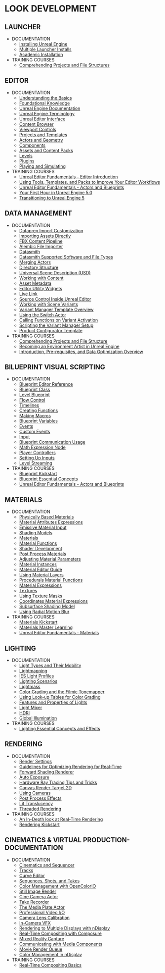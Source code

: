 # LOOK DEVELOPMENT

## LAUNCHER
- DOCUMENTATION
    - [Installing Unreal Engine](https://dev.epicgames.com/documentation/ko-kr/unreal-engine/installing-unreal-engine?application_version=5.5)
    - [Multiple Launcher Installs](https://dev.epicgames.com/documentation/ko-kr/unreal-engine/multiple-launcher-unreal-engine-installs?application_version=5.5)
    - [Academic Installation](https://dev.epicgames.com/documentation/ko-kr/unreal-engine/academic-installation-of-unreal-engine/?application_version=5.5)
- TRAINING COURSES
    - [Comprehending Projects and File Structures](https://dev.epicgames.com/community/learning/courses/qpR/comprehending-projects-and-file-structure/jR8/introduction-to-the-launcher)

## EDITOR
- DOCUMENTATION
    - [Understanding the Basics](https://dev.epicgames.com/documentation/ko-kr/unreal-engine/understanding-the-basics-of-unreal-engine?application_version=5.5)
    - [Foundational Knowledge](https://dev.epicgames.com/documentation/ko-kr/unreal-engine/foundational-knowledge-in--unreal-engine?application_version=5.5)
    - [Unreal Engine Documentation](https://dev.epicgames.com/documentation/ko-kr/unreal-engine/unreal-engine-5-5-documentation)
    - [Unreal Engine Terminology](https://dev.epicgames.com/documentation/ko-kr/unreal-engine/unreal-engine-terminology?application_version=5.5)
    - [Unreal Editor Interface](https://dev.epicgames.com/documentation/ko-kr/unreal-engine/unreal-editor-interface?application_version=5.5)
    - [Content Browser](https://dev.epicgames.com/documentation/ko-kr/unreal-engine/content-browser-in-unreal-engine?application_version=5.5)
    - [Viewport Controls](https://dev.epicgames.com/documentation/ko-kr/unreal-engine/viewport-controls-in-unreal-engine?application_version=5.5)
    - [Projects and Templates](https://dev.epicgames.com/documentation/ko-kr/unreal-engine/working-with-projects-and-templates-in-unreal-engine?application_version=5.5)
    - [Actors and Geometry](https://dev.epicgames.com/documentation/ko-kr/unreal-engine/actors-and-geometry-in-unreal-engine?application_version=5.5)
    - [Components](https://dev.epicgames.com/documentation/ko-kr/unreal-engine/components-in-unreal-engine?application_version=5.5)
    - [Assets and Content Packs](https://dev.epicgames.com/documentation/ko-kr/unreal-engine/assets-and-content-packs-in-unreal-engine?application_version=5.5)
    - [Levels](https://dev.epicgames.com/documentation/ko-kr/unreal-engine/levels-in-unreal-engine?application_version=5.5)
    - [Plugins](https://dev.epicgames.com/documentation/ko-kr/unreal-engine/plugins-in-unreal-engine?application_version=5.5)
    - [Playing and Simulating](https://dev.epicgames.com/documentation/ko-kr/unreal-engine/playing-and-simulating-in-unreal-engine?application_version=5.5)
- TRAINING COURSES
    - [Unreal Editor Fundamentals - Editor Introduction](https://dev.epicgames.com/community/learning/courses/WAK/unreal-engine-unreal-editor-fundamentals-editor-introduction/lWR/unreal-engine-launcher-introduction)
    - [Using Tools, Templates, and Packs to Improve Your Editor Workflows](https://dev.epicgames.com/community/learning/courses/Ra5/using-tools-templates-and-packs-to-improve-your-editor-workflows/rBD/introduction)
    - [Unreal Editor Fundamentals - Actors and Blueprints](https://dev.epicgames.com/community/learning/courses/OyP/unreal-editor-fundamentals-actors-and-blueprints/DRd/selecting-and-modifying-actors)
    - [Your First Hour in Unreal Engine 5.0](https://dev.epicgames.com/community/learning/courses/ZpX/your-first-hour-in-unreal-engine-5/E7L/your-first-hour-in-unreal-engine-5-introduction)
    - [Transitioning to Unreal Engine 5](https://dev.epicgames.com/community/learning/courses/1d4/transitioning-to-unreal-engine-5/W1V/transitioning-to-unreal-engine-5-introduction)

## DATA MANAGEMENT
- DOCUMENTATION
    - [Dataprep Import Customization](https://dev.epicgames.com/documentation/ko-kr/unreal-engine/dataprep-import-customization-in-unreal-engine?application_version=5.5)
    - [Importing Assets Directly](https://dev.epicgames.com/documentation/ko-kr/unreal-engine/importing-assets-directly-into-unreal-engine?application_version=5.5)
    - [FBX Content Pipeline](https://dev.epicgames.com/documentation/ko-kr/unreal-engine/fbx-content-pipeline?application_version=5.5)
    - [Alembic File Importer](https://dev.epicgames.com/documentation/ko-kr/unreal-engine/alembic-file-importer-in-unreal-engine?application_version=5.5)
    - [Datasmith](https://dev.epicgames.com/documentation/ko-kr/unreal-engine/datasmith-plugins-for-unreal-engine?application_version=5.5)
    - [Datasmith Supported Software and File Types](https://dev.epicgames.com/documentation/ko-kr/unreal-engine/datasmith-supported-software-and-file-types?application_version=5.5)
    - [Merging Actors](https://dev.epicgames.com/documentation/ko-kr/unreal-engine/merging-actors-in-unreal-engine?application_version=5.5)
    - [Directory Structure](https://dev.epicgames.com/documentation/ko-kr/unreal-engine/unreal-engine-directory-structure?application_version=5.5)
    - [Universal Scene Description (USD)](https://dev.epicgames.com/documentation/ko-kr/unreal-engine/universal-scene-description-usd-in-unreal-engine?application_version=5.5)
    - [Working with Content](https://dev.epicgames.com/documentation/ko-kr/unreal-engine/working-with-content-in-unreal-engine?application_version=5.5)
    - [Asset Metadata](https://dev.epicgames.com/documentation/ko-kr/unreal-engine/asset-metadata-in-unreal-engine?application_version=5.5)
    - [Editor Utility Widgets](https://dev.epicgames.com/documentation/ko-kr/unreal-engine/editor-utility-widgets-in-unreal-engine?application_version=5.5)
    - [Live Link](https://dev.epicgames.com/documentation/ko-kr/unreal-engine/live-link-in-unreal-engine?application_version=5.5)
    - [Source Control Inside Unreal Editor](https://dev.epicgames.com/documentation/ko-kr/unreal-engine/using-source-control-in-the-unreal-editor?application_version=5.5)
    - [Working with Scene Variants](https://dev.epicgames.com/documentation/ko-kr/unreal-engine/working-with-scene-variants-in-unreal-engine?application_version=5.5)
    - [Variant Manager Template Overview](https://dev.epicgames.com/documentation/ko-kr/unreal-engine/variant-manager-template-overview?application_version=5.5)
    - [Using the Switch Actor](https://dev.epicgames.com/documentation/ko-kr/unreal-engine/using-the-switch-actor-within-scene-variants?application_version=5.5)
    - [Calling Functions on Variant Activation](https://dev.epicgames.com/documentation/ko-kr/unreal-engine/calling-functions-on-variant-activation?application_version=5.5)
    - [Scripting the Variant Manager Setup](https://dev.epicgames.com/documentation/ko-kr/unreal-engine/scripting-the-variant-manager-setup?application_version=5.5)
    - [Product Configurator Template](https://dev.epicgames.com/documentation/ko-kr/unreal-engine/product-configurator-template-in-unreal-engine?application_version=5.5)
- TRAINING COURSES
    - [Comprehending Projects and File Structure](https://dev.epicgames.com/community/learning/courses/qpR/comprehending-projects-and-file-structure/jR8/introduction-to-the-launcher)
    - [Becoming an Environment Artist in Unreal Engine](https://dev.epicgames.com/community/learning/courses/Gm/becoming-an-environment-artist-in-unreal-engine/VP2/introduction-to-becoming-an-environment-artist-in-unreal-engine)
    - [Introduction, Pre-requisites, and Data Optimization Overview](https://dev.epicgames.com/community/learning/courses/bW7/unreal-engine-optimizing-geometry-for-real-time/o1e/introduction-pre-requisites-and-data-optimization-overview)

## BlLUEPRINT VISUAL SCRIPTING
- DOCUMENTATION
    - [Blueprint Editor Reference](https://dev.epicgames.com/documentation/ko-kr/unreal-engine/user-interface-reference-for-the-blueprints-visual-scripting-editor-in-unreal-engine?application_version=5.5)
    - [Blueprint Class](https://dev.epicgames.com/documentation/ko-kr/unreal-engine/blueprint-class-assets-in-unreal-engine?application_version=5.5)
    - [Level Blueprint](https://dev.epicgames.com/documentation/ko-kr/unreal-engine/level-blueprint-in-unreal-engine?application_version=5.5)
    - [Flow Control](https://dev.epicgames.com/documentation/ko-kr/unreal-engine/flow-control-in-unreal-engine?application_version=5.5)
    - [Timelines](https://dev.epicgames.com/documentation/ko-kr/unreal-engine/timelines-in-unreal-engine?application_version=5.5)
    - [Creating Functions](https://dev.epicgames.com/documentation/ko-kr/unreal-engine/creating-functions-in-unreal-engine?application_version=5.5)
    - [Making Macros](https://dev.epicgames.com/documentation/en-us/unreal-engine/making-macros-in-unreal-engine?application_version=5.5)
    - [Blueprint Variables](https://dev.epicgames.com/documentation/ko-kr/unreal-engine/blueprint-variables-in-unreal-engine?application_version=5.5)
    - [Events](https://dev.epicgames.com/documentation/ko-kr/unreal-engine/events-in-unreal-engine?application_version=5.5)
    - [Custom Events](https://dev.epicgames.com/documentation/ko-kr/unreal-engine/custom-events-in-unreal-engine?application_version=5.5)
    - [Input](https://dev.epicgames.com/documentation/ko-kr/unreal-engine/input-in-unreal-engine?application_version=5.5)
    - [Blueprint Communication Usage](https://dev.epicgames.com/documentation/ko-kr/unreal-engine/blueprint-communication-usage-in-unreal-engine?application_version=5.5)
    - [Math Expression Node](https://dev.epicgames.com/documentation/ko-kr/unreal-engine/math-expression-node-in-unreal-engine?application_version=5.5)
    - [Player Controllers](https://dev.epicgames.com/documentation/ko-kr/unreal-engine/player-controllers-in-unreal-engine?application_version=5.5)
    - [Setting Up Inputs](https://dev.epicgames.com/documentation/ko-kr/unreal-engine/setting-up-user-inputs-in-unreal-engine?application_version=5.5)
    - [Level Streaming](https://dev.epicgames.com/documentation/ko-kr/unreal-engine/level-streaming-in-unreal-engine?application_version=5.5)
- TRAINING COURSES
    - [Blueprint Kickstart](https://dev.epicgames.com/community/learning/courses/vW/blueprint-kickstart/qjK/blueprint-intro-and-philosophy)
    - [Blueprint Essential Concepts](https://dev.epicgames.com/community/learning/courses/QGD/unreal-engine-blueprint-essential-concepts/P7L/unreal-engine-introduction-to-blueprint-essential-concepts)
    - [Unreal Editor Fundamentals - Actors and Blueprints](https://dev.epicgames.com/community/learning/courses/OyP/unreal-editor-fundamentals-actors-and-blueprints/DRd/selecting-and-modifying-actors)

## MATERIALS
- DOCUMENTATION
    - [Physically Based Materials](https://dev.epicgames.com/documentation/ko-kr/unreal-engine/physically-based-materials-in-unreal-engine?application_version=5.5)
    - [Material Attributes Expressions](https://dev.epicgames.com/documentation/ko-kr/unreal-engine/material-attributes-expressions-in-unreal-engine?application_version=5.5)
    - [Emissive Material Input](https://dev.epicgames.com/documentation/ko-kr/unreal-engine/using-the-emissive-material-input-in-unreal-engine?application_version=5.5)
    - [Shading Models](https://dev.epicgames.com/documentation/ko-kr/unreal-engine/shading-models-in-unreal-engine?application_version=5.5)
    - [Materials](https://dev.epicgames.com/documentation/ko-kr/unreal-engine/unreal-engine-materials?application_version=5.5)
    - [Material Functions](https://dev.epicgames.com/documentation/ko-kr/unreal-engine/material-functions-in-unreal-engine?application_version=5.5)
    - [Shader Development](https://dev.epicgames.com/documentation/ko-kr/unreal-engine/shader-development-in-unreal-engine?application_version=5.5)
    - [Post Process Materials](https://dev.epicgames.com/documentation/ko-kr/unreal-engine/post-process-materials-in-unreal-engine?application_version=5.5)
    - [Adjusting Material Parameters](https://dev.epicgames.com/documentation/ko-kr/unreal-engine/creating-and-using-material-instances-in-unreal-engine?application_version=5.5#adjustingmaterialparameters)
    - [Material Instances](https://dev.epicgames.com/documentation/ko-kr/unreal-engine/creating-and-using-material-instances-in-unreal-engine?application_version=5.5)
    - [Material Editor Guide](https://dev.epicgames.com/documentation/ko-kr/unreal-engine/unreal-engine-material-editor-user-guide?application_version=5.5)
    - [Using Material Layers](https://dev.epicgames.com/documentation/ko-kr/unreal-engine/using-material-layers-in-unreal-engine?application_version=5.5)
    - [Procedurals Material Functions](https://dev.epicgames.com/documentation/ko-kr/unreal-engine/procedurals-material-functions-in-unreal-engine?application_version=5.5)
    - [Material Expressions](https://dev.epicgames.com/documentation/ko-kr/unreal-engine/placing-material-expressions-and-functions-in-unreal-engine?application_version=5.5)
    - [Textures](https://dev.epicgames.com/documentation/ko-kr/unreal-engine/textures-in-unreal-engine?application_version=5.5)
    - [Using Texture Masks](https://dev.epicgames.com/documentation/ko-kr/unreal-engine/using-texture-masks-in-unreal-engine?application_version=5.5)
    - [Coordinates Material Expressions](https://dev.epicgames.com/documentation/ko-kr/unreal-engine/coordinates-material-expressions-in-unreal-engine?application_version=5.5)
    - [Subsurface Shading Model](https://dev.epicgames.com/documentation/ko-kr/unreal-engine/subsurface-shading-model-in-unreal-engine?application_version=5.5)
    - [Using Radial Motion Blur](https://dev.epicgames.com/documentation/ko-kr/unreal-engine/using-radial-motion-blur-in-unreal-engine?application_version=5.5)
- TRAINING COURSES
    - [Materials Kickstart](https://dev.epicgames.com/community/learning/courses/wV/materials-kickstart/oWa/materials-intro-and-philosophy)
    - [Materials Master Learning](https://dev.epicgames.com/community/learning/courses/2dy/materials-master-learning/bVy/introduction)
    - [Unreal Editor Fundamentals - Materials](https://dev.epicgames.com/community/learning/courses/nDz/unreal-editor-fundamentals-materials/RWR/introduction-to-physically-based-rendering)

## LIGHTING
- DOCUMENTATION
    - [Light Types and Their Mobility](https://dev.epicgames.com/documentation/ko-kr/unreal-engine/light-types-and-their-mobility-in-unreal-engine?application_version=5.5)
    - [Lightmapping](https://dev.epicgames.com/documentation/ko-kr/unreal-engine/understanding-lightmapping-in-unreal-engine?application_version=5.5)
    - [IES Light Profiles](https://dev.epicgames.com/documentation/ko-kr/unreal-engine/using-ies-light-profiles-in-unreal-engine?application_version=5.5)
    - [Lighting Scenarios](https://dev.epicgames.com/documentation/ko-kr/unreal-engine/using-precomputed-lighting-scenarios-in-unreal-engine?application_version=5.5)
    - [Lightmass](https://dev.epicgames.com/documentation/ko-kr/unreal-engine/lightmass-basics-in-unreal-engine?application_version=5.5)
    - [Color Grading and the Filmic Tonemapper](https://dev.epicgames.com/documentation/ko-kr/unreal-engine/color-grading-and-the-filmic-tonemapper-in-unreal-engine?application_version=5.5)
    - [Using Look-up Tables for Color Grading](https://dev.epicgames.com/documentation/ko-kr/unreal-engine/using-look-up-tables-for-color-grading-in-unreal-engine?application_version=5.5)
    - [Features and Properties of Lights](https://dev.epicgames.com/documentation/ko-kr/unreal-engine/features-and-properties-of-lights-in-unreal-engine?application_version=5.5)
    - [Light Mixer](https://dev.epicgames.com/documentation/ko-kr/unreal-engine/using-the-light-mixer-in-unreal-engine?application_version=5.5)
    - [HDRI](https://dev.epicgames.com/documentation/ko-kr/unreal-engine/hdri-backdrop-visualization-tool-in-unreal-engine?application_version=5.5)
    - [Global Illumination](https://dev.epicgames.com/documentation/ko-kr/unreal-engine/global-illumination-in-unreal-engine?application_version=5.5)
- TRAINING COURSES
    - [Lighting Essential Concepts and Effects](https://dev.epicgames.com/community/learning/courses/Xwp/unreal-engine-lighting-essential-concepts-and-effects/0ax/lighting-essential-concepts-and-effects-introduction)

## RENDERING
- DOCUMENTATION
    - [Render Settings](https://dev.epicgames.com/documentation/ko-kr/unreal-engine/cinematic-render-settings-in-unreal-engine?application_version=5.4)
    - [Guidelines for Optimizing Rendering for Real-Time](https://dev.epicgames.com/documentation/ko-kr/unreal-engine/guidelines-for-optimizing-rendering-for-real-time-in-unreal-engine?application_version=5.5)
    - [Forward Shading Renderer](https://dev.epicgames.com/documentation/ko-kr/unreal-engine/forward-shading-renderer-in-unreal-engine?application_version=5.5)
    - [Auto Exposure](https://dev.epicgames.com/documentation/ko-kr/unreal-engine/auto-exposure-in-unreal-engine?application_version=5.5)
    - [Hardware Ray Tracing Tips and Tricks](https://dev.epicgames.com/documentation/ko-kr/unreal-engine/hardware-ray-tracing-tips-and-tricks-in-unreal-engine?application_version=5.5)
    - [Canvas Render Target 2D](https://dev.epicgames.com/documentation/ko-kr/unreal-engine/BlueprintAPI/CanvasRenderTarget2D?application_version=5.5)
    - [Using Cameras](https://dev.epicgames.com/documentation/ko-kr/unreal-engine/using-cameras-in-unreal-engine?application_version=5.5)
    - [Post Process Effects](https://dev.epicgames.com/documentation/ko-kr/unreal-engine/post-process-effects-in-unreal-engine?application_version=5.5)
    - [Lit Translucency](https://dev.epicgames.com/documentation/ko-kr/unreal-engine/lit-translucency-in-unreal-engine?application_version=5.5)
    - [Threaded Rendering](https://dev.epicgames.com/documentation/ko-kr/unreal-engine/threaded-rendering-in-unreal-engine?application_version=5.5)
- TRAINING COURSES
    - [An In-Depth look at Real-Time Rendering](https://dev.epicgames.com/community/learning/courses/EGR/an-in-depth-look-at-real-time-rendering/edk/an-in-depth-look-at-real-time-rendering)
    - [Rendering Kickstart](https://dev.epicgames.com/community/learning/courses/WGq/rendering-kickstart/Zo3/rendering-intro-and-philosophy)

## CINEMATICS & VIRTUAL PRODUCTION- DOCUMENTATION
- DOCUMENTATION
    - [Cinematics and Sequencer](https://dev.epicgames.com/documentation/ko-kr/unreal-engine/cinematics-and-movie-making-in-unreal-engine?application_version=5.5)
    - [Tracks](https://dev.epicgames.com/documentation/ko-kr/unreal-engine/sequencer-track-list-in-unreal-engine?application_version=5.5)
    - [Curve Editor](https://dev.epicgames.com/documentation/ko-kr/unreal-engine/animation-curve-editor-in-unreal-engine?application_version=5.5)
    - [Sequences, Shots, and Takes](https://dev.epicgames.com/documentation/ko-kr/unreal-engine/sequences-shots-and-takes-in-unreal-engine?application_version=5.5)
    - [Color Management with OpenColorIO](https://dev.epicgames.com/documentation/ko-kr/unreal-engine/color-management-with-opencolorio-in-unreal-engine?application_version=5.5)
    - [Still Image Render](https://dev.epicgames.com/documentation/ko-kr/unreal-engine/render-multiple-camera-angle-stills-in-unreal-engine?application_version=5.5)
    - [Cine Camera Actor](https://dev.epicgames.com/documentation/ko-kr/unreal-engine/cinematic-cameras-in-unreal-engine?application_version=5.5)
    - [Take Recorder](https://dev.epicgames.com/documentation/ko-kr/unreal-engine/take-recorder-in-unreal-engine?application_version=5.5)
    - [The Media Plate Actor](https://dev.epicgames.com/documentation/ko-kr/unreal-engine/the-media-plate-actor-in-unreal-engine?application_version=5.5)
    - [Professional Video I/O](https://dev.epicgames.com/documentation/ko-kr/unreal-engine/professional-video-io-in-unreal-engine?application_version=5.5)
    - [Camera Lens Calibration](https://dev.epicgames.com/documentation/ko-kr/unreal-engine/camera-lens-calibration-in-unreal-engine?application_version=5.5)
    - [In-Camera VFX](https://dev.epicgames.com/documentation/ko-kr/unreal-engine/in-camera-vfx-in-unreal-engine?application_version=5.5)
    - [Rendering to Multiple Displays with nDisplay](https://dev.epicgames.com/documentation/ko-kr/unreal-engine/rendering-to-multiple-displays-with-ndisplay-in-unreal-engine?application_version=5.5)
    - [Real-Time Compositing with Composure](https://dev.epicgames.com/documentation/ko-kr/unreal-engine/real-time-compositing-with-composure-in-unreal-engine?application_version=5.5)
    - [Mixed Reality Capture](https://dev.epicgames.com/documentation/ko-kr/unreal-engine/mixed-reality-capture-in-unreal-engine?application_version=5.5)
    - [Communicating with Media Components](https://dev.epicgames.com/documentation/ko-kr/unreal-engine/communicating-with-media-components-from-unreal-engine?application_version=5.5)
    - [Movie Render Queue](https://dev.epicgames.com/documentation/ko-kr/unreal-engine/render-cinematics-in-unreal-engine?application_version=5.4)
    - [Color Management in nDisplay](https://dev.epicgames.com/documentation/ko-kr/unreal-engine/color-management-in-ndisplay-in-unreal-engine?application_version=5.5)
- TRAINING COURSES
    - [Real-Time Compositing Basics](https://dev.epicgames.com/community/learning/courses/ePb/real-time-compositing-basics/13l/mixamo-pre-req)
